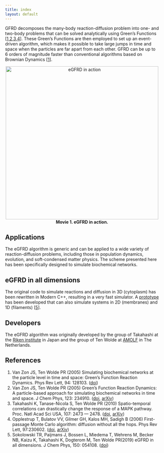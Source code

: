 ```yaml
---
title: index
layout: default
---
```


GFRD decomposes the many-body reaction-diffusion problem into one- and two-body problems that can be solved analytically using Green’s Functions \[[1,2,3,4](#references)\]. These Green’s Functions are then employed to set up an event-driven algorithm, which makes it possible to take large jumps in time and space when the particles are far apart from each other. GFRD can be up to 6 orders of magnitude faster than conventional algorithms based on Brownian Dynamics \[[1](#references)\].
<p align="center">
    <a href="includes\movies\SV2_Organoid_3D_bottom_view.mp4">
        <img src="includes\images\powerspectrum.jpg" alt="eGFRD in action" width="500"/>
    </a><br>
    <b>Movie 1. eGFRD in action.</b>
</p>

## Applications
The eGFRD algorithm is generic and can be applied to a wide variety of reaction-diffusion problems, including those in population dynamics, evolution, and soft-condensed matter physics. The scheme presented here has been specifically designed to simulate biochemical networks. 

## eGFRD in all dimensions
The original code to simulate reactions and diffusion in 3D (cytoplasm) has been rewritten in Modern C++, resulting in a very fast simulator. A [prototype]({{site.github_old_repository}}) has been developed that can also simulate systems in 2D (membranes) and 1D (filaments) \[[5](#references)\].

## Developers
The eGFRD algorithm was originally developed by the group of Takahashi at the [Riken institute]({{site.riken_website}}) in Japan and the group of Ten Wolde at [AMOLF]({{site.company_website}}) in The Netherlands.

## References
1. Van Zon JS, Ten Wolde PR (2005) Simulating biochemical networks at the particle level in time and space: Green’s Function Reaction Dynamics. Phys Rev Lett, 94: 128103. ([doi](https://dx.doi.org/10.1103/PhysRevLett.94.128103))
2. Van Zon JS, Ten Wolde PR (2005) Green’s Function Reaction Dynamics: A particle-based approach for simulating biochemical networks in time and space. J Chem Phys, 123: 234910. ([doi](https://dx.doi.org/10.1063/1.2137716), [arXiv](https://arxiv.org/abs/q-bio/0404002))
3. Takahashi K, Tanase-Nicola S, Ten Wolde PR (2010) Spatio-temporal correlations can drastically change the response of a MAPK pathway. Proc. Natl Acad Sci USA, 107: 2473 — 2478. ([doi](https://dx.doi.org/10.1073/pnas.0906885107), [arXiv](https://arxiv.org/abs/0907.0514))
4. Opplestrup T, Bulatov VV, Gilmer GH, Kalos MH, Sadigh B (2006) First-passage Monte Carlo algorithm: diffusion without all the hops. Phys Rev Lett, 97:230602. ([doi](https://dx.doi.org/10.1103/PhysRevLett.97.230602), [arXiv](https://arxiv.org/abs/0905.3576))
5. Sokolowski TR, Paijmans J, Bossen L, Miedema T, Wehrens M, Becker NB, Kaizu K, Takahashi K, Dogterom M, Ten Wolde PR(2019) eGFRD in all dimensions. J Chem Phys, 150: 054108.  ([doi](https://doi.org/10.1063/1.5064867))


